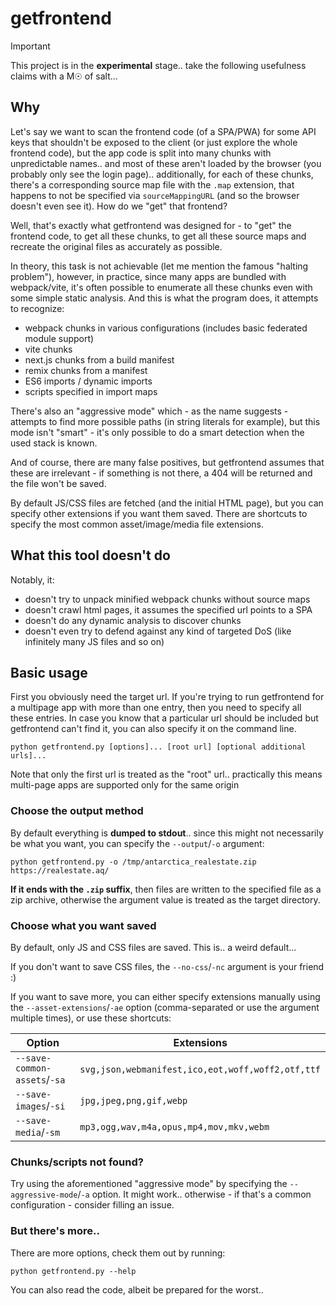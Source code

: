 # getfrontend

> [!IMPORTANT]
> This project is in the **experimental** stage.. take the following usefulness claims with a M☉ of salt...

## Why
Let's say we want to scan the frontend code (of a SPA/PWA) for some API keys that shouldn't be exposed to the client (or just explore the whole frontend code), but the app code is split into many chunks with unpredictable names.. and most of these aren't loaded by the browser (you probably only see the login page).. additionally, for each of these chunks, there's a corresponding source map file with the `.map` extension, that happens to not be specified via `sourceMappingURL` (and so the browser doesn't even see it). How do we "get" that frontend?

Well, that's exactly what getfrontend was designed for - to "get" the frontend code, to get all these chunks, to get all these source maps and recreate the original files as accurately as possible.

In theory, this task is not achievable (let me mention the famous "halting problem"), however, in practice, since many apps are bundled with webpack/vite, it's often possible to enumerate all these chunks even with some simple static analysis.
And this is what the program does, it attempts to recognize:
- webpack chunks in various configurations (includes basic federated module support)
- vite chunks
- next.js chunks from a build manifest
- remix chunks from a manifest
- ES6 imports / dynamic imports
- scripts specified in import maps

There's also an "aggressive mode" which - as the name suggests - attempts to find more possible paths (in string literals for example), but this mode isn't "smart" - it's only possible to do a smart detection when the used stack is known.

And of course, there are many false positives, but getfrontend assumes that these are irrelevant - if something is not there, a 404 will be returned and the file won't be saved.

By default JS/CSS files are fetched (and the initial HTML page), but you can specify other extensions if you want them saved. There are shortcuts to specify the most common asset/image/media file extensions.

## What this tool doesn't do
Notably, it:
- doesn't try to unpack minified webpack chunks without source maps
- doesn't crawl html pages, it assumes the specified url points to a SPA
- doesn't do any dynamic analysis to discover chunks
- doesn't even try to defend against any kind of targeted DoS (like infinitely many JS files and so on)

## Basic usage

First you obviously need the target url. If you're trying to run getfrontend for a multipage app with more than one entry, then you need to specify all these entries.
In case you know that a particular url should be included but getfrontend can't find it, you can also specify it on the command line.
```
python getfrontend.py [options]... [root url] [optional additional urls]...
```
Note that only the first url is treated as the "root" url.. practically this means multi-page apps are supported only for the same origin

### Choose the output method
By default everything is **dumped to stdout**.. since this might not necessarily be what you want, you can specify the `--output`/`-o` argument:
```
python getfrontend.py -o /tmp/antarctica_realestate.zip https://realestate.aq/
```
**If it ends with the `.zip` suffix**, then files are written to the specified file as a zip archive, otherwise the argument value is treated as the target directory.

### Choose what you want saved
By default, only JS and CSS files are saved. This is.. a weird default...

If you don't want to save CSS files, the `--no-css`/`-nc` argument is your friend :)

If you want to save more, you can either specify extensions manually using the `--asset-extensions`/`-ae` option (comma-separated or use the argument multiple times), or use these shortcuts:

|Option|Extensions|
| --- | --- |
| `--save-common-assets`/`-sa` | `svg,json,webmanifest,ico,eot,woff,woff2,otf,ttf` |
| `--save-images`/`-si` | `jpg,jpeg,png,gif,webp` |
| `--save-media`/`-sm` | `mp3,ogg,wav,m4a,opus,mp4,mov,mkv,webm` |


### Chunks/scripts not found?
Try using the aforementioned "aggressive mode" by specifying the `--aggressive-mode`/`-a` option.
It might work.. otherwise - if that's a common configuration - consider filling an issue.


### But there's more..
There are more options, check them out by running:
```
python getfrontend.py --help
```
You can also read the code, albeit be prepared for the worst..
